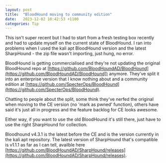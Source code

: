 ```yaml
---
layout: post
title:  "BloodHound moving to community edition"
date:   2023-12-02 10:42:53 +1100
categories: Tip
---
```


This isn't super recent but I had to start from a fresh testing box recently and had to update myself on the current state of BloodHound. I ran into problems when I used the kali apt BloodHound version and the latest SharpHound - the zip file wasn't importing, just hung, no error.

BloodHound is getting commercialised and they're not updating the original BloodHound repo at [https://github.com/BloodHoundAD/BloodHound](https://github.com/BloodHoundAD/BloodHound]) anymore. They've split it into an enterprise version that I know nothing about and a community edition at [https://github.com/SpecterOps/BloodHound](https://github.com/SpecterOps/BloodHound).

Chatting to people about the split, some think they've nerfed the original when moving to the CE version (no 'mark as pwned' function), others have said it's just all in progress and the feature backlog for CE looks awesome.

Either way, if you want to use the old BloodHound it's still there, just have to use the right SharpHound for collection.

Bloodhound v4.3.1 is the latest before the CE and is the version currently in the kali apt repository. The latest version of SharpHound that's compatible is v1.1.1 as far as I can tell, availble here [https://github.com/BloodHoundAD/SharpHound/releases](https://github.com/BloodHoundAD/SharpHound/releases).
